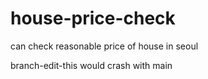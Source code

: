 # house-price-check
can check reasonable price of house in seoul

branch-edit-this would crash with main